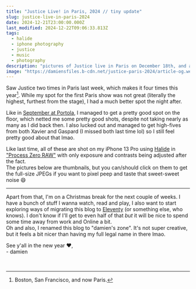 ```yaml
---
title: "Justice Live! in Paris, 2024 // tiny update"
slug: justice-live-in-paris-2024
date: 2024-12-21T23:00:00.000Z
last_modified: 2024-12-22T09:06:33.813Z
tags:
  - halide
  - iphone photography
  - justice
  - music
  - photography
description: "pictures of Justice live in Paris on December 18th, and a tiny update"
image: "https://damiensfiles.b-cdn.net/justice-paris-2024/article-og.webp"
---
```


Saw Justice two times in Paris last week, which makes it four times this year[^1]. While my spot for the first Paris show was not great (literally the highest, furthest from the stage), I had a much better spot the night after.

Like in [September at Portola](https://damien.zone/justice-at-portola-2024/), I managed to get a pretty good spot on the floor, which netted me some pretty good shots, despite not taking nearly as many as I did back then. I also lucked out and managed to get high-fives from both Xavier and Gaspard (I missed both last time lol) so I still feel pretty good about that lmao.

Like last time, all of these are shot on my iPhone 13 Pro using [Halide](https://halide.cam/) in ["Process Zero RAW"](https://www.lux.camera/introducing-process-zero-for-iphone/) with only exposure and contrasts being adjusted after the fact.  
The pictures below are thumbnails, but you can/should click on them to get the full-size JPEGs if you want to pixel peep and taste that sweet-sweet noise 😄

---

Apart from that, I'm on a Christmas break for the next couple of weeks. I have a bunch of stuff I wanna watch, read and play, I also want to start exploring ways of migrating this blog to [Eleventy](https://www.11ty.dev/) (or something else, who knows).
I don't know if I'll get to even half of that _but_ it will be nice to spend some time away from work and Online a bit.  
Oh and also, I renamed this blog to "damien's zone". It's not super creative, but it feels a bit nicer than having my full legal name in there lmao.

See y'all in the new year ❤️,  
\- damien

<a href="https://damiensfiles.b-cdn.net/justice-paris-2024/DMN_20241218212945.jpg"><img src="https://damiensfiles.b-cdn.net/justice-paris-2024/DMN_INSTA_20241218212945.jpg" loading="lazy" decoding="async" alt=""></a>
<a href="https://damiensfiles.b-cdn.net/justice-paris-2024/DMN_20241218214206.jpg"><img src="https://damiensfiles.b-cdn.net/justice-paris-2024/DMN_INSTA_20241218214206.jpg" loading="lazy" decoding="async" alt=""></a>
<a href="https://damiensfiles.b-cdn.net/justice-paris-2024/DMN_20241218215830.jpg"><img src="https://damiensfiles.b-cdn.net/justice-paris-2024/DMN_INSTA_20241218215830.jpg" loading="lazy" decoding="async" alt=""></a>
<a href="https://damiensfiles.b-cdn.net/justice-paris-2024/DMN_20241218222617.jpg"><img src="https://damiensfiles.b-cdn.net/justice-paris-2024/DMN_INSTA_20241218222617.jpg" loading="lazy" decoding="async" alt=""></a>
<a href="https://damiensfiles.b-cdn.net/justice-paris-2024/DMN_20241218222629.jpg"><img src="https://damiensfiles.b-cdn.net/justice-paris-2024/DMN_INSTA_20241218222629.jpg" loading="lazy" decoding="async" alt=""></a>
<a href="https://damiensfiles.b-cdn.net/justice-paris-2024/DMN_20241218223033.jpg"><img src="https://damiensfiles.b-cdn.net/justice-paris-2024/DMN_INSTA_20241218223033.jpg" loading="lazy" decoding="async" alt=""></a>
<a href="https://damiensfiles.b-cdn.net/justice-paris-2024/DMN_20241218223039.jpg"><img src="https://damiensfiles.b-cdn.net/justice-paris-2024/DMN_INSTA_20241218223039.jpg" loading="lazy" decoding="async" alt=""></a>
<a href="https://damiensfiles.b-cdn.net/justice-paris-2024/DMN_20241218223450.jpg"><img src="https://damiensfiles.b-cdn.net/justice-paris-2024/DMN_INSTA_20241218223450.jpg" loading="lazy" decoding="async" alt=""></a>

[^1]: Boston, San Francisco, and now Paris.
